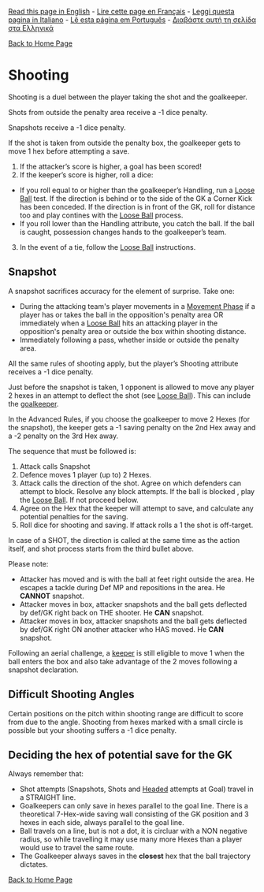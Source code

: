 [Read this page in English](https://counterattackgame.github.io/wiki/shooting) - [Lire cette page en Français](https://counterattackgame.github.io/wiki/fr/shooting) - [Leggi questa pagina in Italiano](https://counterattackgame.github.io/wiki/it/shooting) - [Lê esta página em Português](https://counterattackgame.github.io/wiki/pt/shooting) - [Διαβάστε αυτή τη σελίδα στα Ελληνικά](https://counterattackgame.github.io/wiki/gr/shooting)

[Back to Home Page](https://counterattackgame.github.io/wiki/index)
# Shooting

Shooting is a duel between the player taking the shot and the goalkeeper.

Shots from outside the penalty area receive a -1 dice penalty.

Snapshots receive a -1 dice penalty.

If the shot is taken from outside the penalty box, the goalkeeper gets to move 1 hex before attempting a save.

1. If the attacker’s score is higher, a goal has been scored!
2. If the keeper’s score is higher, roll a dice:

- If you roll equal to or higher than the goalkeeper’s Handling, run a [Loose Ball](https://counterattackgame.github.io/wiki/loose_ball) test. If the direction is behind or to the side of the GK a Corner Kick has been conceded. If the direction is in front of the GK, roll for distance too and play contines with the [Loose Ball](https://counterattackgame.github.io/wiki/loose_ball) process.
- If you roll lower than the Handling attribute, you catch the ball. If the ball is caught, possession changes hands to the goalkeeper’s team.

3. In the event of a tie, follow the [Loose Ball](https://counterattackgame.github.io/wiki/loose_ball) instructions.


## Snapshot

A snapshot sacrifices accuracy for the element of surprise. Take one:

- During the attacking team's player movements in a [Movement Phase](https://counterattackgame.github.io/wiki/movement_phase) if a player has or takes the ball in the opposition's penalty area OR immediately when a [Loose Ball](https://counterattackgame.github.io/wiki/loose_ball) hits an attacking player in the opposition's penalty area or outside the box within shooting distance.
- Immediately following a pass, whether inside or outside the penalty area.

All the same rules of shooting apply, but the player’s Shooting attribute receives a -1 dice penalty.

Just before the snapshot is taken, 1 opponent is allowed to move any player 2 hexes in an attempt to deflect the shot (see [Loose Ball](https://counterattackgame.github.io/wiki/loose_ball)). This can include the [goalkeeper](https://counterattackgame.github.io/wiki/goalkeeper).

In the Advanced Rules, if you choose the goalkeeper to move 2 Hexes (for the snapshot), the keeper gets a -1 saving penalty on the 2nd Hex away and a -2 penalty on the 3rd Hex away.

The sequence that must be followed is:

1. Attack calls Snapshot
2. Defence moves 1 player (up to) 2 Hexes.
3. Attack calls the direction of the shot. Agree on which defenders can attempt to block. Resolve any block attempts. If the ball is blocked , play the [Loose Ball](https://counterattackgame.github.io/wiki/loose_ball). If not proceed below.
4. Agree on the Hex that the keeper will attempt to save, and calculate any potential penalties for the saving.
5. Roll dice for shooting and saving. If attack rolls a 1 the shot is off-target.

In case of a SHOT, the direction is called at the same time as the action itself, and shot process starts from the third bullet above.

Please note:

- Attacker has moved and is with the ball at feet right outside the area. He escapes a tackle during Def MP and repositions in the area. He **CANNOT** snapshot.
- Attacker moves in box, attacker snapshots and the ball gets deflected by def/GK right back on THE shooter. He **CAN** snapshot.
- Attacker moves in box, attacker snapshots and the ball gets deflected by def/GK right ON another attacker who HAS moved. He **CAN** snapshot.

Following an aerial challenge, a [keeper](https://counterattackgame.github.io/wiki/goalkeeper) is still eligible to move 1 when the ball enters the box and also take advantage of the 2 moves following a snapshot declaration.

## Difficult Shooting Angles

Certain positions on the pitch within shooting range are difficult to score from due to the angle. Shooting from hexes marked with a small circle is possible but your shooting suffers a -1 dice penalty.

## Deciding the hex of potential save for the GK

Always remember that:

- Shot attempts (Snapshots, Shots and [Headed](https://counterattackgame.github.io/wiki/heading) attempts at Goal) travel in a STRAIGHT line.
- Goalkeepers can only save in hexes parallel to the goal line. There is a theoretical 7-Hex-wide saving wall consisting of the GK position and 3 hexes in each side, always parallel to the goal line.
- Ball travels on a line, but is not a dot, it is circluar with a NON negative radius, so while travelling it may use many more Hexes than a player would use to travel the same route.
- The Goalkeeper always saves in the **closest** hex that the ball trajectory dictates.

[Back to Home Page](https://counterattackgame.github.io/wiki/index)